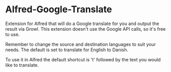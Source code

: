 Alfred-Google-Translate
=======================

Extension for Alfred that will do a Google translate for you and output the result via Growl.
This extension doesn't use the Google API calls, so it's free to use.

Remember to change the source and destination languages to suit your needs.
The default is set to translate for English to Danish.

To use it in Alfred the default shortcut is 't' followed by the text you would like to translate.